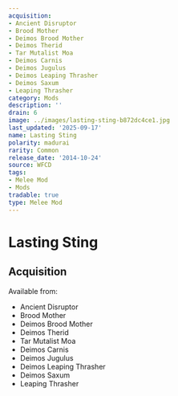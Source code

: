 ```yaml
---
acquisition:
- Ancient Disruptor
- Brood Mother
- Deimos Brood Mother
- Deimos Therid
- Tar Mutalist Moa
- Deimos Carnis
- Deimos Jugulus
- Deimos Leaping Thrasher
- Deimos Saxum
- Leaping Thrasher
category: Mods
description: ''
drain: 6
image: ../images/lasting-sting-b872dc4ce1.jpg
last_updated: '2025-09-17'
name: Lasting Sting
polarity: madurai
rarity: Common
release_date: '2014-10-24'
source: WFCD
tags:
- Melee Mod
- Mods
tradable: true
type: Melee Mod
---
```


# Lasting Sting

## Acquisition

Available from:
- Ancient Disruptor
- Brood Mother
- Deimos Brood Mother
- Deimos Therid
- Tar Mutalist Moa
- Deimos Carnis
- Deimos Jugulus
- Deimos Leaping Thrasher
- Deimos Saxum
- Leaping Thrasher

